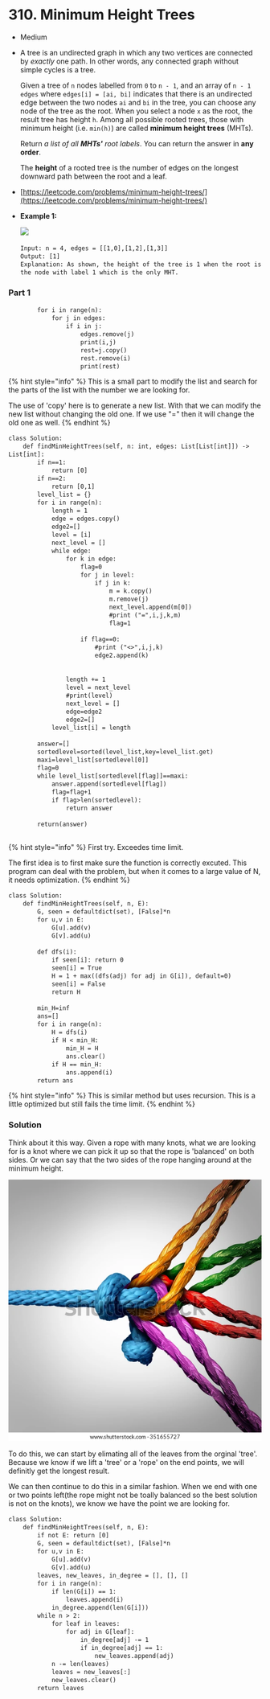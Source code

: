 # 310. Minimum Height Trees

* Medium
*   A tree is an undirected graph in which any two vertices are connected by _exactly_ one path. In other words, any connected graph without simple cycles is a tree.

    Given a tree of `n` nodes labelled from `0` to `n - 1`, and an array of `n - 1` `edges` where `edges[i] = [ai, bi]` indicates that there is an undirected edge between the two nodes `ai` and `bi` in the tree, you can choose any node of the tree as the root. When you select a node `x` as the root, the result tree has height `h`. Among all possible rooted trees, those with minimum height (i.e. `min(h)`)  are called **minimum height trees** (MHTs).

    Return _a list of all **MHTs'** root labels_. You can return the answer in **any order**.

    The **height** of a rooted tree is the number of edges on the longest downward path between the root and a leaf.
* [https://leetcode.com/problems/minimum-height-trees/](https://leetcode.com/problems/minimum-height-trees/)
*   **Example 1:**

    ![](https://assets.leetcode.com/uploads/2020/09/01/e1.jpg)

    ```
    Input: n = 4, edges = [[1,0],[1,2],[1,3]]
    Output: [1]
    Explanation: As shown, the height of the tree is 1 when the root is the node with label 1 which is the only MHT.
    ```



### Part 1

```
        for i in range(n):
            for j in edges:
                if i in j:
                    edges.remove(j)
                    print(i,j)
                    rest=j.copy()
                    rest.remove(i)
                    print(rest)
```

{% hint style="info" %}
This is a small part to modify the list and search for the parts of the list with the number we are looking for.&#x20;

The use of 'copy' here is to generate a new list. With that we can modify the new list without changing the old one. If we use "=" then it will change the old one as well.&#x20;
{% endhint %}

```
class Solution:
    def findMinHeightTrees(self, n: int, edges: List[List[int]]) -> List[int]:
        if n==1:
            return [0]
        if n==2:
            return [0,1]
        level_list = {}
        for i in range(n):
            length = 1
            edge = edges.copy()
            edge2=[]
            level = [i]
            next_level = []
            while edge:
                for k in edge:
                    flag=0
                    for j in level:
                        if j in k:
                            m = k.copy()
                            m.remove(j)
                            next_level.append(m[0])
                            #print ("=",i,j,k,m)
                            flag=1

                    if flag==0:
                        #print ("<>",i,j,k)
                        edge2.append(k)


                length += 1
                level = next_level
                #print(level)
                next_level = []
                edge=edge2
                edge2=[]
            level_list[i] = length

        answer=[]
        sortedlevel=sorted(level_list,key=level_list.get)
        maxi=level_list[sortedlevel[0]]
        flag=0
        while level_list[sortedlevel[flag]]==maxi:
            answer.append(sortedlevel[flag])
            flag=flag+1
            if flag>len(sortedlevel):
                return answer

        return(answer)     
                            
```

{% hint style="info" %}
First try. Exceedes time limit.&#x20;

The first idea is to first make sure the function is correctly excuted. This program can deal with the problem, but when it comes to a large value of N, it needs optimization.&#x20;
{% endhint %}

```
class Solution:
    def findMinHeightTrees(self, n, E):
        G, seen = defaultdict(set), [False]*n
        for u,v in E:
            G[u].add(v)
            G[v].add(u)
            
        def dfs(i):
            if seen[i]: return 0
            seen[i] = True
            H = 1 + max((dfs(adj) for adj in G[i]), default=0)
            seen[i] = False
            return H
        
        min_H=inf
        ans=[]
        for i in range(n):
            H = dfs(i)
            if H < min_H:
                min_H = H
                ans.clear()
            if H == min_H:
                ans.append(i)
        return ans
```

{% hint style="info" %}
This is similar method but uses recursion. This is a little optimized but still fails the time limit.&#x20;
{% endhint %}

### Solution

Think about it this way. Given a rope with many knots, what we are looking for is a knot where we can pick it up so that the rope is 'balanced' on both sides. Or we can say that the two sides of the rope hanging around at the minimum height. &#x20;

![](../../.gitbook/assets/image.png)

To do this, we can start by elimating all of the leaves from the orginal 'tree'. Because we know if we lift a 'tree' or a 'rope' on the end points, we will definitly get the longest result.&#x20;

We can then continue to do this in a similar fashion. When we end with one or two points left(the rope might not be toally balanced so the best solution is not on the knots), we know we have the point we are looking for.&#x20;

```
class Solution:
    def findMinHeightTrees(self, n, E):
        if not E: return [0]
        G, seen = defaultdict(set), [False]*n
        for u,v in E:
            G[u].add(v)
            G[v].add(u)
        leaves, new_leaves, in_degree = [], [], []
        for i in range(n):
            if len(G[i]) == 1:
                leaves.append(i)
            in_degree.append(len(G[i]))
        while n > 2:
            for leaf in leaves:
                for adj in G[leaf]:
                    in_degree[adj] -= 1
                    if in_degree[adj] == 1:
                        new_leaves.append(adj)
            n -= len(leaves)
            leaves = new_leaves[:]
            new_leaves.clear()
        return leaves
```
